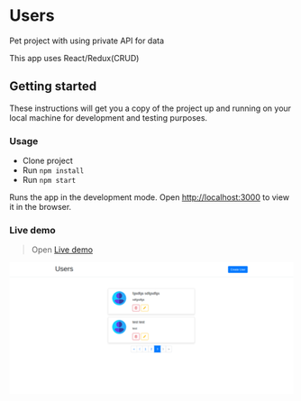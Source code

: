 # Users

Pet project with using private API for data

This app uses React/Redux(CRUD)

## Getting started

These instructions will get you a copy of the project up and running on your local machine for development and testing purposes.

### Usage

- Clone project
- Run `npm install`
- Run `npm start`

Runs the app in the development mode.
Open [http://localhost:3000](http://localhost:3000) to view it in the browser.

### Live demo

> Open [Live demo]()

![cover for app](https://github.com/Ihor-Onyshchuk/users/blob/master/preview.png 'preview')
